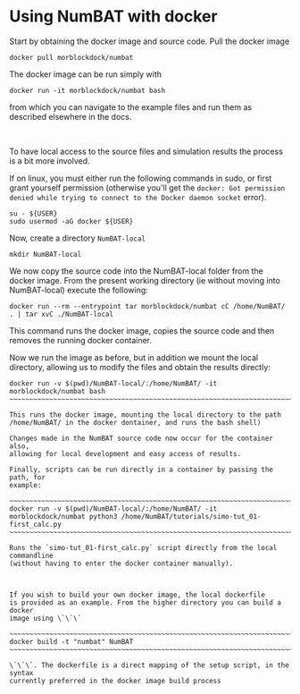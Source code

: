 Using NumBAT with docker
========================

Start by obtaining the docker image and source code. Pull the docker image

~~~~~~~~~~~~~~~~~~~~~~~~~~~~~~~~~~~~~~~~~~~~~~~~~~~~~~~~~~~~~~~~~~~~~~~~~~~~~~~~
docker pull morblockdock/numbat
~~~~~~~~~~~~~~~~~~~~~~~~~~~~~~~~~~~~~~~~~~~~~~~~~~~~~~~~~~~~~~~~~~~~~~~~~~~~~~~~

The docker image can be run simply with

~~~~~~~~~~~~~~~~~~~~~~~~~~~~~~~~~~~~~~~~~~~~~~~~~~~~~~~~~~~~~~~~~~~~~~~~~~~~~~~~
docker run -it morblockdock/numbat bash
~~~~~~~~~~~~~~~~~~~~~~~~~~~~~~~~~~~~~~~~~~~~~~~~~~~~~~~~~~~~~~~~~~~~~~~~~~~~~~~~

from which you can navigate to the example files and run them as described
elsewhere in the docs.

 

To have local access to the source files and simulation results the process is a
bit more involved.

If on linux, you must either run the following commands in sudo, or first grant yourself permission (otherwise you'll get the
`docker: Got permission denied while trying to connect to the Docker daemon socket` error).

~~~~~~~~~~~~~~~~~~~~~~~~~~~~~~~~~~~~~~~~~~~~~~~~~~~~~~~~~~~~~~~~~~~~~~~~~~~~~~~~
su - ${USER}
sudo usermod -aG docker ${USER}
~~~~~~~~~~~~~~~~~~~~~~~~~~~~~~~~~~~~~~~~~~~~~~~~~~~~~~~~~~~~~~~~~~~~~~~~~~~~~~~~

Now, create a directory `NumBAT-local`

~~~~~~~~~~~~~~~~~~~~~~~~~~~~~~~~~~~~~~~~~~~~~~~~~~~~~~~~~~~~~~~~~~~~~~~~~~~~~~~~
mkdir NumBAT-local
~~~~~~~~~~~~~~~~~~~~~~~~~~~~~~~~~~~~~~~~~~~~~~~~~~~~~~~~~~~~~~~~~~~~~~~~~~~~~~~~

We now copy the source code into the NumBAT-local folder from the docker image. From the present working directory (ie without moving into NumBAT-local) execute the following:

~~~~~~~~~~~~~~~~~~~~~~~~~~~~~~~~~~~~~~~~~~~~~~~~~~~~~~~~~~~~~~~~~~~~~~~~~~~~~~~~~~~~~~~~~~~~~~~~~~
docker run --rm --entrypoint tar morblockdock/numbat cC /home/NumBAT/ . | tar xvC ./NumBAT-local
~~~~~~~~~~~~~~~~~~~~~~~~~~~~~~~~~~~~~~~~~~~~~~~~~~~~~~~~~~~~~~~~~~~~~~~~~~~~~~~~~~~~~~~~~~~~~~~~~~

This command runs the docker image, copies the source code and then removes the
running docker container. 

Now we run the image as before, but in addition we mount the local directory,
allowing us to modify the files and obtain the results directly:

~~~~~~~~~~~~~~~~~~~~~~~~~~~~~~~~~~~~~~~~~~~~~~~~~~~~~~~~~~~~~~~~~~~~~~~~~~~~~~~~~~~~~~~~~~~~~~~~
docker run -v $(pwd)/NumBAT-local/:/home/NumBAT/ -it morblockdock/numbat bash
~~~~~~~~~~~~~~~~~~~~~~~~~~~~~~~~~~~~~~~~~~~~~~~~~~~~~~~~~~~~~~~~~~~~~~~~~~~~~~~~~~~~~~~~~~~~~~~~ 

This runs the docker image, mounting the local directory to the path
/home/NumBAT/ in the docker dontainer, and runs the bash shell)

Changes made in the NumBAT source code now occur for the container also,
allowing for local development and easy access of results.

Finally, scripts can be run directly in a container by passing the path, for
example:

~~~~~~~~~~~~~~~~~~~~~~~~~~~~~~~~~~~~~~~~~~~~~~~~~~~~~~~~~~~~~~~~~~~~~~~~~~~~~~~~
docker run -v $(pwd)/NumBAT-local/:/home/NumBAT/ -it morblockdock/numbat python3 /home/NumBAT/tutorials/simo-tut_01-first_calc.py
~~~~~~~~~~~~~~~~~~~~~~~~~~~~~~~~~~~~~~~~~~~~~~~~~~~~~~~~~~~~~~~~~~~~~~~~~~~~~~~~

Runs the `simo-tut_01-first_calc.py` script directly from the local commandline
(without having to enter the docker container manually).

 

If you wish to build your own docker image, the local dockerfile
is provided as an example. From the higher directory you can build a docker
image using \`\`\`

~~~~~~~~~~~~~~~~~~~~~~~~~~~~~~~~~~~~~~~~~~~~~~~~~~~~~~~~~~~~~~~~~~~~~~~~~~~~~~~~
docker build -t "numbat" NumBAT
~~~~~~~~~~~~~~~~~~~~~~~~~~~~~~~~~~~~~~~~~~~~~~~~~~~~~~~~~~~~~~~~~~~~~~~~~~~~~~~~

\`\`\`. The dockerfile is a direct mapping of the setup script, in the syntax
currently preferred in the docker image build process
